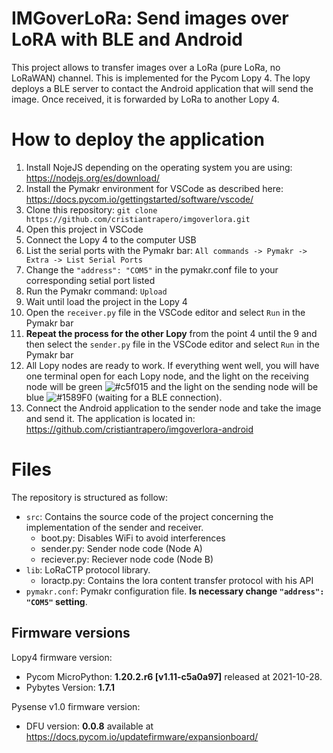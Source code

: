 # IMGoverLoRa: Send images over LoRA with BLE and Android

This project allows to transfer images over a LoRa (pure LoRa, no LoRaWAN) channel. This is implemented for the Pycom Lopy 4. The lopy deploys a BLE server to contact the Android application that will send the image. Once received, it is forwarded by LoRa to another Lopy 4.

# How to deploy the application
1. Install NojeJS depending on the operating system you are using: https://nodejs.org/es/download/
2. Install the Pymakr environment for VSCode as described here: https://docs.pycom.io/gettingstarted/software/vscode/
3. Clone this repository: `git clone https://github.com/cristiantrapero/imgoverlora.git`
4. Open this project in VSCode
5. Connect the Lopy 4 to the computer USB
6. List the serial ports with the Pymakr bar: `All commands -> Pymakr -> Extra -> List Serial Ports`
7. Change the `"address": "COM5"` in the pymakr.conf file to your corresponding setial port listed
8. Run the Pymakr command: `Upload`
9. Wait until load the project in the Lopy 4
10. Open the `receiver.py` file in the VSCode editor and select `Run` in the Pymakr bar
11. **Repeat the process for the other Lopy** from the point 4 until the 9 and then select the `sender.py` file in the VSCode editor and select `Run` in the Pymakr bar
12. All Lopy nodes are ready to work. If everything went well, you will have one terminal open for each Lopy node, and the light on the receiving node will be green ![#c5f015](https://via.placeholder.com/15/c5f015/000000?text=+) and the light on the sending node will be blue ![#1589F0](https://via.placeholder.com/15/1589F0/000000?text=+) (waiting for a BLE connection).
13. Connect the Android application to the sender node and take the image and send it. The application is located in: https://github.com/cristiantrapero/imgoverlora-android

# Files
The repository is structured as follow:

- `src`: Contains the source code of the project concerning the implementation of the sender and receiver.
  - boot.py: Disables WiFi to avoid interferences
  - sender.py: Sender node code (Node A)
  - reciever.py: Reciever node code (Node B)
- `lib`: LoRaCTP protocol library.
  - loractp.py: Contains the lora content transfer protocol with his API
- `pymakr.conf`: Pymakr configuration file. **Is necessary change `"address": "COM5"` setting**.

## Firmware versions
Lopy4 firmware version: 
- Pycom MicroPython: **1.20.2.r6 [v1.11-c5a0a97]** released at 2021-10-28.
- Pybytes Version: **1.7.1**

Pysense v1.0 firmware version: 
- DFU version: **0.0.8** available at https://docs.pycom.io/updatefirmware/expansionboard/


